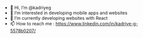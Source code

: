 - 👋 Hi, I’m @kadriyeg
- 👀 I’m interested in developing mobile apps and websites
- 🌱 I’m currently developing websites with React
- 📫 How to reach me : https://www.linkedin.com/in/kadriye-g-5578b0207/

<!---
kadriyeg/kadriyeg is a ✨ special ✨ repository because its `README.md` (this file) appears on your GitHub profile.
You can click the Preview link to take a look at your changes.
--->
